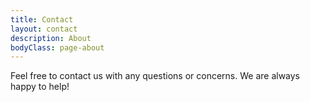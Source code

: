 ```yaml
---
title: Contact
layout: contact
description: About
bodyClass: page-about
---
```


Feel free to contact us with any questions or concerns. We are always happy to help!
